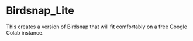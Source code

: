 # Birdsnap_Lite
This creates a version of Birdsnap that will fit comfortably on a free Google Colab instance.
